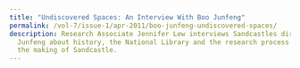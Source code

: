 ```yaml
---
title: "Undiscovered Spaces: An Interview With Boo Junfeng"
permalink: /vol-7/issue-1/apr-2011/boo-junfeng-undiscovered-spaces/
description: Research Associate Jennifer Lew interviews Sandcastles director Boo
  Junfeng about history, the National Library and the research process behind
  the making of Sandcastle.
---
```


